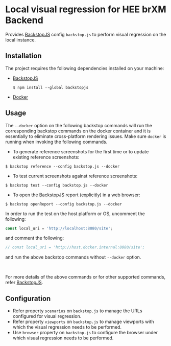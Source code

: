 # Local visual regression for HEE brXM Backend

Provides [BackstopJS](https://garris.github.io/BackstopJS/) config `backstop.js` to perform visual regression on the local instance.

## Installation

The project requires the following dependencies installed on your machine:

- [BackstopJS](https://garris.github.io/BackstopJS/)
  ```shell
  $ npm install --global backstopjs
  ```
- [Docker](https://docs.docker.com/get-docker/)

## Usage

The `--docker` option on the following backstop commands will run the corresponding backstop commands on the docker container and it is essentially to eliminate cross-platform rendering issues. Make sure `docker` is running when invoking the following commands.

- To generate reference screenshots for the first time or to update existing reference screenshots:
```
$ backstop reference --config backstop.js --docker
```

- To test current screenshots against reference screenshots:
```
$ backstop test --config backstop.js --docker
```

- To open the BackstopJS report (explicitly) in a web browser:
```
$ backstop openReport --config backstop.js --docker
```

In order to run the test on the host platform or OS, uncomment the following:
```javascript
const local_uri = 'http://localhost:8080/site';
```
and comment the following:
```javascript
// const local_uri = 'http://host.docker.internal:8080/site';
```
and run the above backstop commands without `--docker` option.

<br/>

For more details of the above commands or for other supported commands, refer [BackstopJS](https://garris.github.io/BackstopJS/).

## Configuration

- Refer property `scenarios` on `backstop.js` to manage the URLs configured for visual regression.
- Refer property `viewports` on `backstop.js` to manage viewports with which the visual regression needs to be performed.
- Use `browser` property on `backstop.js` to configure the browser under which visual regression needs to be performed.